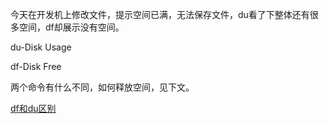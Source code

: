 今天在开发机上修改文件，提示空间已满，无法保存文件，du看了下整体还有很多空间，df却展示没有空间。

du-Disk Usage

df-Disk Free

两个命令有什么不同，如何释放空间，见下文。

[df和du区别](https://blog.csdn.net/smstong/article/details/8715650)
